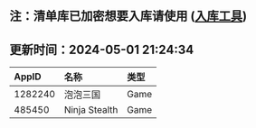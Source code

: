 ## 注：清单库已加密想要入库请使用 ([入库工具](https://github.com/BlankTMing/ManifestAutoUpdate/releases))

## 更新时间：2024-05-01 21:24:34
| AppID | 名称 | 类型  |
| :-------------------- | :----------------------------- | :----------- |
| 1282240 | 泡泡三国| Game |
| 485450 | Ninja Stealth| Game |
